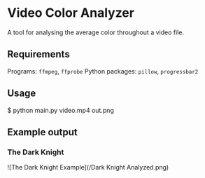 # Video Color Analyzer

A tool for analysing the average color throughout a video file.

## Requirements

Programs: `ffmpeg`, `ffprobe`
Python packages: `pillow`, `progressbar2`

## Usage

  $ python main.py video.mp4 out.png

## Example output

### The Dark Knight

![The Dark Knight Example](/Dark Knight Analyzed.png)
